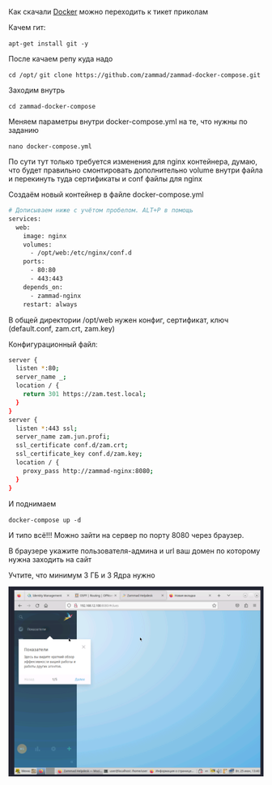 Как скачали [Docker](docker.md) можно переходить к тикет приколам

Качем гит:

`apt-get install git -y`

После качаем репу куда надо

`cd /opt/`
`git clone https://github.com/zammad/zammad-docker-compose.git`

Заходим внутрь

`cd zammad-docker-compose`

Меняем параметры внутри docker-compose.yml на те, что нужны по заданию

`nano docker-compose.yml`

По сути тут только требуется изменения для nginx контейнера, думаю, что будет правильно смонтировать дополнительно volume внутри файла и перекинуть туда сертификаты и conf файлы для nginx

Создаём новый контейнер в файле docker-compose.yml

```bash
# Дописываем ниже с учётом пробелом. ALT+P в помощь
services:
  web:
    image: nginx
    volumes:
      - /opt/web:/etc/nginx/conf.d
    ports:
      - 80:80
      - 443:443
    depends_on:
      - zammad-nginx
    restart: always
```

В общей директории /opt/web нужен конфиг, сертификат, ключ (default.conf, zam.crt, zam.key)

Конфигурационный файл:

```bash
server {
  listen *:80;
  server_name _;
  location / {
    return 301 https://zam.test.local;
  }
}
server {
  listen *:443 ssl;
  server_name zam.jun.profi;
  ssl_certificate conf.d/zam.crt;
  ssl_certificate_key conf.d/zam.key;
  location / {
    proxy_pass http://zammad-nginx:8080;
  }
}
```

И поднимаем

`docker-compose up -d`

И типо всё!!! Можно зайти на сервер по порту 8080 через браузер.

В браузере укажите пользователя-админа и url ваш домен по которому нужна заходить на сайт

Учтите, что минимум 3 ГБ и 3 Ядра нужно

![](zen1.png)
